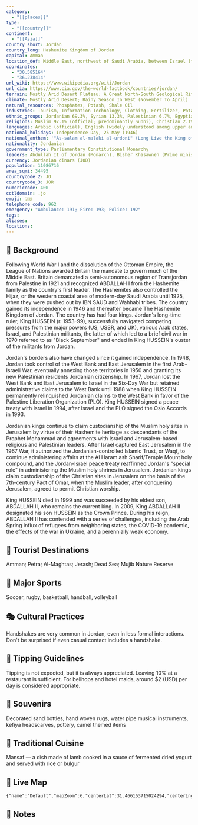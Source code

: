 ```yaml
---
category:
  - "[[places]]"
type:
  - "[[country]]"
continent:
  - "[[Asia]]"
country_short: Jordan
country_long: Hashemite Kingdom of Jordan
capital: Amman
location_def: Middle East, northwest of Saudi Arabia, between Israel (to the west) and Iraq
coordinates:
  - "30.585164"
  - "36.238414"
url_wiki: https://www.wikipedia.org/wiki/Jordan
url_cia: https://www.cia.gov/the-world-factbook/countries/jordan/
terrain: Mostly Arid Desert Plateau; A Great North-South Geological Rift Along The West Of The Country Is The Dominant Topographical Feature And Includes The Jordan River Valley, The Dead Sea, And The Jordanian Highlands
climate: Mostly Arid Desert; Rainy Season In West (November To April)
natural_resources: Phosphates, Potash, Shale Oil
industries: Tourism, Information Technology, Clothing, Fertilizer, Potash, Phosphate Mining, Pharmaceuticals, Petroleum Refining, Cement, Inorganic Chemicals, Light Manufacturing
ethnic_groups: Jordanian 69.3%, Syrian 13.3%, Palestinian 6.7%, Egyptian 6.7%, Iraqi 1.4%, other 2.6% (2015 est.)
religions: Muslim 97.1% (official; predominantly Sunni), Christian 2.1% (majority Greek Orthodox, but some Greek and Roman Catholics, Syrian Orthodox, Coptic Orthodox, Armenian Orthodox, and Protestant denominations), Buddhist 0.4%, Hindu 0.1%, Jewish <0.1%, folk <0.1%, other <0.1%, unaffiliated <0.1% (2020 est.)
languages: Arabic (official), English (widely understood among upper and middle classes)
national_holidays: Independence Day, 25 May (1946)
national_anthem: '"As-salam al-malaki al-urdoni" (Long Live the King of Jordan)'
nationality: Jordanian
government_type: Parliamentary Constitutional Monarchy
leaders: Abdullah II of Jordan (Monarch), Bisher Khasawneh (Prime minister)
currency: Jordanian dinars (JOD)
population: 11086716
area_sqmi: 34495
countrycode_2: JO
countrycode_3: JOR
numericcode: 400
cctldomain: .jo
emoji: 🇯🇴
telephone_code: 962
emergency: "Ambulance: 191; Fire: 193; Police: 192"
tags: 
aliases: 
locations:
---
```

## 🌱 Background
Following World War I and the dissolution of the Ottoman Empire, the League of Nations awarded Britain the mandate to govern much of the Middle East. Britain demarcated a semi-autonomous region of Transjordan from Palestine in 1921 and recognized ABDALLAH I from the Hashemite family as the country's first leader. The Hashemites also controlled the Hijaz, or the western coastal area of modern-day Saudi Arabia until 1925, when they were pushed out by IBN SAUD and Wahhabi tribes. The country gained its independence in 1946 and thereafter became The Hashemite Kingdom of Jordan.
The country has had four kings. Jordan's long-time ruler, King HUSSEIN (r. 1953-99), successfully navigated competing pressures from the major powers (US, USSR, and UK), various Arab states, Israel, and Palestinian militants, the latter of which led to a brief civil war in 1970 referred to as "Black September" and ended in King HUSSEIN's ouster of the militants from Jordan.

Jordan's borders also have changed since it gained independence. In 1948, Jordan took control of the West Bank and East Jerusalem in the first Arab-Israeli War, eventually annexing those territories in 1950 and granting its new Palestinian residents Jordanian citizenship. In 1967, Jordan lost the West Bank and East Jerusalem to Israel in the Six-Day War but retained administrative claims to the West Bank until 1988 when King HUSSEIN permanently relinquished Jordanian claims to the West Bank in favor of the Palestine Liberation Organization (PLO). King HUSSEIN signed a peace treaty with Israel in 1994, after Israel and the PLO signed the Oslo Accords in 1993.

Jordanian kings continue to claim custodianship of the Muslim holy sites in Jerusalem by virtue of their Hashemite heritage as descendants of the Prophet Mohammad and agreements with Israel and Jerusalem-based religious and Palestinian leaders. After Israel captured East Jerusalem in the 1967 War, it authorized the Jordanian-controlled Islamic Trust, or Waqf, to continue administering affairs at the Al Haram ash Sharif/Temple Mount holy compound, and the Jordan-Israel peace treaty reaffirmed Jordan's "special role" in administering the Muslim holy shrines in Jerusalem. Jordanian kings claim custodianship of the Christian sites in Jerusalem on the basis of the 7th-century Pact of Omar, when the Muslim leader, after conquering Jerusalem, agreed to permit Christian worship.

King HUSSEIN died in 1999 and was succeeded by his eldest son, ABDALLAH II, who remains the current king. In 2009, King ABDALLAH II designated his son HUSSEIN as the Crown Prince. During his reign, ABDALLAH II has contended with a series of challenges, including the Arab Spring influx of refugees from neighboring states, the COVID-19 pandemic, the effects of the war in Ukraine, and a perennially weak economy. 

## 📌 Tourist Destinations
Amman; Petra; Al-Maghtas; Jerash; Dead Sea; Mujib Nature Reserve

## 🥇 Major Sports
Soccer, rugby, basketball, handball, volleyball

## 🎭 Cultural Practices
Handshakes are very common in Jordan, even in less formal interactions. Don't be surprised if even casual contact includes a handshake.

## 🫰 Tipping Guidelines
Tipping is not expected, but it is always appreciated. Leaving 10% at a restaurant is sufficient. For bellhops and hotel maids, around $2 (USD) per day is considered appropriate.

## 🎁 Souvenirs
Decorated sand bottles, hand woven rugs, water pipe musical instruments, kefiya headscarves, pottery, camel themed items

## 🍲 Traditional Cuisine
Mansaf — a dish made of lamb cooked in a sauce of fermented dried yogurt and served with rice or bulgur

## 📡 Live Map
```mapview
{"name":"Default","mapZoom":6,"centerLat":31.466153715024294,"centerLng":36.331910798595395,"query":"","chosenMapSource":0}
```

## 📒 Notes

